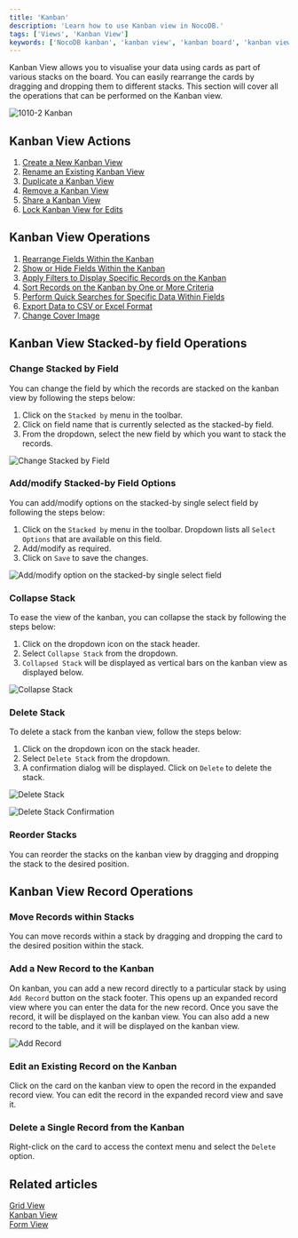 ```yaml
---
title: 'Kanban'
description: 'Learn how to use Kanban view in NocoDB.'
tags: ['Views', 'Kanban View']
keywords: ['NocoDB kanban', 'kanban view', 'kanban board', 'kanban view operations']
---
```


Kanban View allows you to visualise your data using cards as part of various stacks on the board. You can easily rearrange the cards by dragging and dropping them to different stacks. This section will cover all the operations that can be performed on the Kanban view.

![1010-2 Kanban](/img/v2/views/kanban.png)

## Kanban View Actions
1. [Create a New Kanban View](/views/create-view/#create-new-view)
2. [Rename an Existing Kanban View](/views/actions-on-view#rename-view)
3. [Duplicate a Kanban View](/views/actions-on-view#duplicate-view)
4. [Remove a Kanban View](/views/actions-on-view#delete-view)
5. [Share a Kanban View](/views/share-view)
6. [Lock Kanban View for Edits](/views/views-overview#view-permission-types)

## Kanban View Operations
1. [Rearrange Fields Within the Kanban](/table-operations/field-operations#rearranging-fields)
2. [Show or Hide Fields Within the Kanban](/table-operations/field-operations#showhide-fields)
3. [Apply Filters to Display Specific Records on the Kanban](/table-operations/filter)
4. [Sort Records on the Kanban by One or More Criteria](/table-operations/sort)
5. [Perform Quick Searches for Specific Data Within Fields](/table-operations/search)
6. [Export Data to CSV or Excel Format](/table-operations/download#download-data)
7. [Change Cover Image](/table-operations/field-operations#change-cover-field-kanbankanban-view)

## Kanban View Stacked-by field Operations
### Change Stacked by Field 
You can change the field by which the records are stacked on the kanban view by following the steps below:
1. Click on the `Stacked by` menu in the toolbar. 
2. Click on field name that is currently selected as the stacked-by field. 
3. From the dropdown, select the new field by which you want to stack the records.  
  
![Change Stacked by Field](/img/v2/views/kanban-change-stack.png)

### Add/modify Stacked-by Field Options 
You can add/modify options on the stacked-by single select field by following the steps below:
1. Click on the `Stacked by` menu in the toolbar. Dropdown lists all `Select Options` that are available on this field. 
2. Add/modify as required.
3. Click on `Save` to save the changes.
  
![Add/modify option on the stacked-by single select field](/img/v2/views/kanban-edit-stack-options.png)

### Collapse Stack
To ease the view of the kanban, you can collapse the stack by following the steps below:
1. Click on the dropdown icon on the stack header.
2. Select `Collapse Stack` from the dropdown.
3. `Collapsed Stack` will be displayed as vertical bars on the kanban view as displayed below.

![Collapse Stack](/img/v2/views/kanban-collapse-stack.png)

### Delete Stack
To delete a stack from the kanban view, follow the steps below:
1. Click on the dropdown icon on the stack header.
2. Select `Delete Stack` from the dropdown.
3. A confirmation dialog will be displayed. Click on `Delete` to delete the stack.

![Delete Stack](/img/v2/views/kanban-delete-stack.png)

![Delete Stack Confirmation](/img/v2/views/kanban-delete-stack-confirmation.png)

### Reorder Stacks
You can reorder the stacks on the kanban view by dragging and dropping the stack to the desired position.
 

## Kanban View Record Operations
### Move Records within Stacks
You can move records within a stack by dragging and dropping the card to the desired position within the stack.

### Add a New Record to the Kanban
On kanban, you can add a new record directly to a particular stack by using `Add Record` button on the stack footer. This opens up an expanded record view where you can enter the data for the new record. Once you save the record, it will be displayed on the kanban view. You can also add a new record to the table, and it will be displayed on the kanban view.  
  
![Add Record](/img/v2/views/kanban-add-record.png)
  
### Edit an Existing Record on the Kanban
Click on the card on the kanban view to open the record in the expanded record view. You can edit the record in the expanded record view and save it.
  
### Delete a Single Record from the Kanban
Right-click on the card to access the context menu and select the `Delete` option.
  


## Related articles
[Grid View](/views/view-types/grid)  
[Kanban View](/views/view-types/kanban)  
[Form View](/views/view-types/form)  
